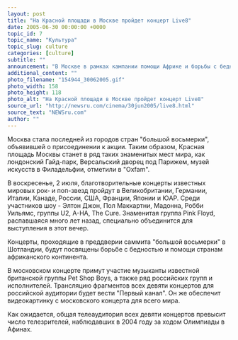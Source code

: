 ```yaml
---
layout: post
title: "На Красной площади в Москве пройдет концерт Live8"
date: 2005-06-30 00:00:00 +0000
topic_id: 7
topic_name: "Культура"
topic_slug: culture
categories: [culture]
subtitle: ""
announcement: "В Москве в рамках кампании помощи Африке и борьбы с бедностью пройдет один из концертов Live8, организованный известным британским музыкантом и общественным деятелем сэром Бобом Гелдофом. Об этом РИА \"Новости\" сообщили в пресс-службе британской международной благотворительной организации \"Oxfam\", выступающей одним из главных учредителей концертов Live8."
additional_content: ""
photo_filename: "154944_30062005.gif"
photo_width: 158
photo_height: 118
photo_alt: "На Красной площади в Москве пройдет концерт Live8"
source_url: "http://newsru.com/cinema/30jun2005/live8.html"
source_text: "NEWSru.com"
author: ""
---
```

Москва стала последней из городов стран "большой восьмерки", объявившей о присоединении к акции. Таким образом, Красная площадь Москвы станет в ряд таких знаменитых мест мира, как лондонский Гайд-парк, Версальский дворец под Парижем, музей искусств в Филадельфии, отметили в "Oxfam".

В воскресенье, 2 июля, благотворительные концерты известных мировых рок- и поп-звезд пройдут в Великобритании, Германии, Италии, Канаде, России, США, Франции, Японии и ЮАР. Среди участников шоу - Элтон Джон, Пол Маккартни, Мадонна, Робби Уильямс, группы U2, A-HA, The Cure. Знаменитая группа Pink Floyd, распавшаяся много лет назад, специально объединится для выступления в этот вечер.

Концерты, проходящие в преддверии саммита "большой восьмерки" в Шотландии, будут посвящены борьбе с бедностью и помощи странам африканского континента.

В московском концерте примут участие музыканты известной британской группы Pet Shop Boys, а также ряд российских групп и исполнителей. Трансляцию фрагментов всех девяти концертов для российской аудитории будет вести "Первый канал". Он же обеспечит видеокартинку с московского концерта для всего мира.

Как ожидается, общая телеаудитория всех девяти концертов превысит число телезрителей, наблюдавших в 2004 году за ходом Олимпиады в Афинах.
